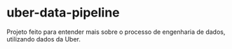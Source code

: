 # uber-data-pipeline
Projeto feito para entender mais sobre o processo de engenharia de dados, utilizando dados da Uber.
